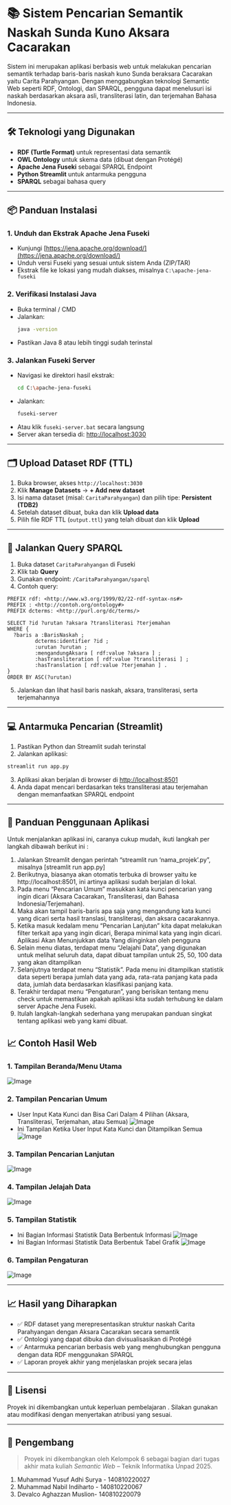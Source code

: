 # 📚 Sistem Pencarian Semantik Naskah Sunda Kuno Aksara Cacarakan

Sistem ini merupakan aplikasi berbasis web untuk melakukan pencarian semantik terhadap baris-baris naskah kuno Sunda beraksara Cacarakan yaitu Carita Parahyangan. Dengan menggabungkan teknologi Semantic Web seperti RDF, Ontologi, dan SPARQL, pengguna dapat menelusuri isi naskah berdasarkan aksara asli, transliterasi latin, dan terjemahan Bahasa Indonesia.

---

## 🛠️ Teknologi yang Digunakan

- **RDF (Turtle Format)** untuk representasi data semantik
- **OWL Ontology** untuk skema data (dibuat dengan Protégé)
- **Apache Jena Fuseki** sebagai SPARQL Endpoint
- **Python Streamlit** untuk antarmuka pengguna
- **SPARQL** sebagai bahasa query

---

## 📦 Panduan Instalasi

### 1. Unduh dan Ekstrak Apache Jena Fuseki
- Kunjungi [https://jena.apache.org/download/](https://jena.apache.org/download/)
- Unduh versi Fuseki yang sesuai untuk sistem Anda (ZIP/TAR)
- Ekstrak file ke lokasi yang mudah diakses, misalnya `C:\apache-jena-fuseki`

### 2. Verifikasi Instalasi Java
- Buka terminal / CMD
- Jalankan:
  ```bash
  java -version
  ```
- Pastikan Java 8 atau lebih tinggi sudah terinstal

### 3. Jalankan Fuseki Server
- Navigasi ke direktori hasil ekstrak:
  ```bash
  cd C:\apache-jena-fuseki
  ```
- Jalankan:
  ```bash
  fuseki-server
  ```
- Atau klik `fuseki-server.bat` secara langsung
- Server akan tersedia di: [http://localhost:3030](http://localhost:3030)

---

## 🗂️ Upload Dataset RDF (TTL)

1. Buka browser, akses `http://localhost:3030`
2. Klik **Manage Datasets** → **+ Add new dataset**
3. Isi nama dataset (misal: `CaritaParahyangan`) dan pilih tipe: **Persistent (TDB2)**
4. Setelah dataset dibuat, buka dan klik **Upload data**
5. Pilih file RDF TTL (`output.ttl`) yang telah dibuat dan klik **Upload**

---

## 🔎 Jalankan Query SPARQL

1. Buka dataset `CaritaParahyangan` di Fuseki
2. Klik tab **Query**
3. Gunakan endpoint: `/CaritaParahyangan/sparql`
4. Contoh query:
```sparql
PREFIX rdf: <http://www.w3.org/1999/02/22-rdf-syntax-ns#>
PREFIX : <http://contoh.org/ontology#>
PREFIX dcterms: <http://purl.org/dc/terms/>

SELECT ?id ?urutan ?aksara ?transliterasi ?terjemahan
WHERE {
  ?baris a :BarisNaskah ;
         dcterms:identifier ?id ;
         :urutan ?urutan ;
         :mengandungAksara [ rdf:value ?aksara ] ;
         :hasTransliteration [ rdf:value ?transliterasi ] ;
         :hasTranslation [ rdf:value ?terjemahan ] .
}
ORDER BY ASC(?urutan)
```
5. Jalankan dan lihat hasil baris naskah, aksara, transliterasi, serta terjemahannya

---

## 💻 Antarmuka Pencarian (Streamlit)

1. Pastikan Python dan Streamlit sudah terinstal
2. Jalankan aplikasi:
```bash
streamlit run app.py
```
3. Aplikasi akan berjalan di browser di [http://localhost:8501](http://localhost:8501)
4. Anda dapat mencari berdasarkan teks transliterasi atau terjemahan dengan memanfaatkan SPARQL endpoint

---

## 📘 Panduan Penggunaan Aplikasi
Untuk menjalankan aplikasi ini, caranya cukup mudah, ikuti langkah per langkah dibawah berikut ini : 
1. Jalankan Streamlit dengan perintah “streamlit run ‘nama_projek’.py”, misalnya [streamlit run app.py]
2. Berikutnya, biasanya akan otomatis terbuka di browser yaitu ke http://localhost:8501, ini artinya aplikasi sudah berjalan di lokal.
3. Pada menu “Pencarian Umum” masukkan kata kunci pencarian yang ingin dicari (Aksara Cacarakan, Transliterasi, dan Bahasa Indonesia/Terjemahan).
4. Maka akan tampil baris-baris apa saja yang mengandung kata kunci yang dicari serta hasil translasi, transliterasi, dan aksara cacarakannya.
5. Ketika masuk kedalam menu “Pencarian Lanjutan” kita dapat melakukan filter terkait apa yang ingin dicari, Berapa minimal kata yang ingin dicari. Aplikasi Akan Menunjukkan data Yang diinginkan oleh pengguna
6. Selain menu diatas, terdapat menu “Jelajahi Data”, yang digunakan untuk melihat seluruh data, dapat dibuat tampilan untuk 25, 50, 100 data yang akan ditampilkan
7. Selanjutnya terdapat menu “Statistik”. Pada menu ini ditampilkan statistik data seperti berapa jumlah data yang ada, rata-rata panjang kata pada data, jumlah data berdasarkan klasifikasi panjang kata.
8. Terakhir terdapat menu “Pengaturan”, yang berisikan tentang menu check untuk memastikan apakah aplikasi kita sudah terhubung ke dalam server Apache Jena Fuseki.
9. Itulah langkah-langkah sederhana yang merupakan panduan singkat tentang aplikasi web yang kami dibuat.


## 📈 Contoh Hasil Web

### 1. Tampilan Beranda/Menu Utama
![Image](https://github.com/user-attachments/assets/d31d6855-24ca-4629-bce6-9a0c610a7f7d)

### 2. Tampilan Pencarian Umum
- User Input Kata Kunci dan Bisa Cari Dalam 4 Pilihan (Aksara, Transliterasi, Terjemahan, atau Semua)
  ![Image](https://github.com/user-attachments/assets/d31d6855-24ca-4629-bce6-9a0c610a7f7d)
- Ini Tampilan Ketika User Input Kata Kunci dan Ditampilkan Semua
  ![Image](https://github.com/user-attachments/assets/c1376547-8679-418a-8444-de1d66eac0ed)

### 3. Tampilan Pencarian Lanjutan
![Image](https://github.com/user-attachments/assets/90957ee8-b219-4083-95b8-a1a0b9a55d92)

### 4. Tampilan Jelajah Data
![Image](https://github.com/user-attachments/assets/3e65050c-aca6-4fb5-b653-5936b156a7c8)

### 5. Tampilan Statistik
- Ini Bagian Informasi Statistik Data Berbentuk Informasi 
  ![Image](https://github.com/user-attachments/assets/22387f7a-4bcf-4f6f-90bb-d77b75b7191b)
- Ini Bagian Informasi Statistik Data Berbentuk Tabel Grafik 
  ![Image](https://github.com/user-attachments/assets/ea9a2846-6dbb-4fd1-99a7-e8c62e8002c3)

### 6. Tampilan Pengaturan
![Image](https://github.com/user-attachments/assets/244c0590-e9c5-4126-93b6-c8d19db8921f)

---

## 📈 Hasil yang Diharapkan

- ✅ RDF dataset yang merepresentasikan struktur naskah Carita Parahyangan dengan Aksara Cacarakan secara semantik
- ✅ Ontologi yang dapat dibuka dan divisualisasikan di Protégé
- ✅ Antarmuka pencarian berbasis web yang menghubungkan pengguna dengan data RDF menggunakan SPARQL
- ✅ Laporan proyek akhir yang menjelaskan projek secara jelas

---


## 📄 Lisensi

Proyek ini dikembangkan untuk keperluan pembelajaran . Silakan gunakan atau modifikasi dengan menyertakan atribusi yang sesuai.

---

## 👤 Pengembang

> Proyek ini dikembangkan oleh Kelompok 6 sebagai bagian dari tugas akhir mata kuliah *Semantic Web* – Teknik Informatika Unpad 2025.
1. Muhammad Yusuf Adhi Surya - 140810220027
2. Muhammad Nabil Indiharto - 140810220067
3. Devalco Aghazzan Muslion- 140810220079


